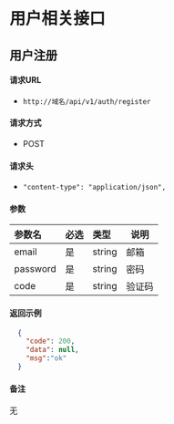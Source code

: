 # 用户相关接口

## 用户注册

#### 请求URL
- ` http://域名/api/v1/auth/register `
  
#### 请求方式
- POST 

####  请求头
- `"content-type": "application/json",`

#### 参数

| 参数名   | 必选 | 类型   | 说明   |
| :------- | :--- | :----- | ------ |
| email    | 是   | string | 邮箱   |
| password | 是   | string | 密码   |
| code     | 是   | string | 验证码 |

#### 返回示例 

``` json
  {
    "code": 200,
    "data": null,
    "msg":"ok"
  }
```

#### 备注
无
